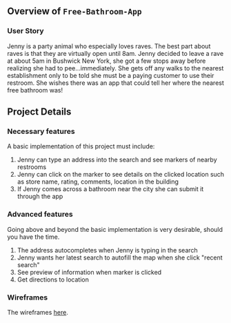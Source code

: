 ## Overview of `Free-Bathroom-App`

### User Story
Jenny is a party animal who especially loves raves. The best part about raves is that they are virtually open until 8am. Jenny decided to leave a rave at about 5am in Bushwick New York, she got a few stops away before realizing she had to pee...immediately. She gets off any walks to the nearest establishment only to be told she must be a paying customer to use their restroom. She wishes there was an app that could tell her where the nearest free bathroom was!

## Project Details

### Necessary features

A basic implementation of this project must include:

1. Jenny can type an address into the search and see markers of nearby restrooms
2. Jenny can click on the marker to see details on the clicked location such as store name, rating, comments, location in the building
3. If Jenny comes across a bathroom near the city she can submit it through the app

###  Advanced features

Going above and beyond the basic implementation is very desirable, should you
have the time.

1. The address autocompletes when Jenny is typing in the search
2. Jenny wants her latest search to autofill the map when she click "recent search"
3. See preview of information when marker is clicked
4. Get directions to location

### Wireframes

The wireframes [here](/public/images/wireframes).
